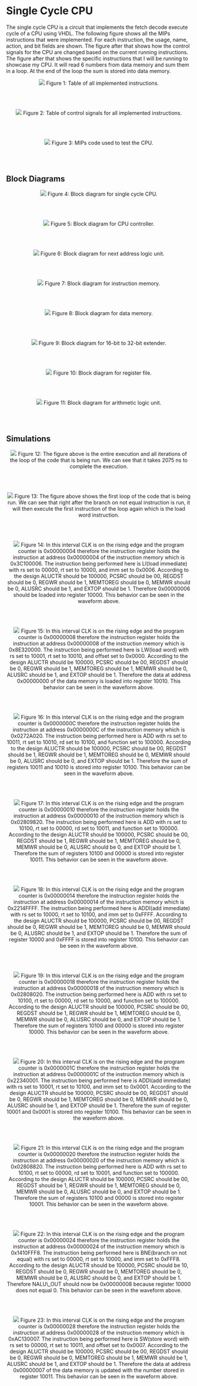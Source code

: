# Single Cycle CPU

The single cycle CPU is a circuit that implements the fetch decode execute cycle of a CPU using VHDL. The following figure shows all the MIPs instructions that were implemented. For each instruction, the usage, name, action, and bit fields are shown. The figure after that shows how the control signals for the CPU are changed based on the current running instructions. The figure after that shows the specific instructions that I will be running to showcase my CPU. It will read 6 numbers from data memory and sum them in a loop. At the end of the loop the sum is stored into data memory.

<p align="center">
	<img src="./pictures/opcode_instructions.PNG" />
	Figure 1: Table of all implemented instructions.
</p>
<br/><br/>

<p align="center">
	<img src="./pictures/opcode_control_signals.PNG" />
	Figure 2: Table of control signals for all implemented instructions.
</p>
<br/><br/>

<p align="center">
	<img src="./pictures/opcode_instructions.PNG" />
	Figure 3: MIPs code used to test the CPU.
</p>
<br/><br/>

## Block Diagrams

<p align="center">
	<img src="./pictures/block_diagram_cpu.PNG" />
	Figure 4: Block diagram for single cycle CPU.
</p>
<br/><br/>

<p align="center">
	<img src="./pictures/block_diagram_controller.PNG" />
	Figure 5: Block diagram for CPU controller.
</p>
<br/><br/>

<p align="center">
	<img src="./pictures/block_diagram_nalu.PNG" />
	Figure 6: Block diagram for next address logic unit.
</p>
<br/><br/>

<p align="center">
	<img src="./pictures/block_diagram_instruction_memory.PNG" />
	Figure 7: Block diagram for instruction memory.
</p>
<br/><br/>

<p align="center">
	<img src="./pictures/block_diagram_data_memory.PNG" />
	Figure 8: Block diagram for data memory.
</p>
<br/><br/>

<p align="center">
	<img src="./pictures/block_diagram_extender.PNG" />
	Figure 9: Block diagram for 16-bit to 32-bit extender.
</p>
<br/><br/>

<p align="center">
	<img src="./pictures/block_diagram_register_file.PNG" />
	Figure 10: Block diagram for register file.
</p>
<br/><br/>

<p align="center">
	<img src="./pictures/block_diagram_alu.PNG" />
	Figure 11: Block diagram for arithmetic logic unit.
</p>
<br/><br/>

## Simulations

<p align="center">
	<img src="./pictures/sim0.PNG" />
	Figure 12: The figure above is the entire execution and all iterations of the loop of the code that is being run. We can see that it takes 2075 ns to complete the execution.
</p>
<br/><br/>

<p align="center">
	<img src="./pictures/sim1.PNG" />
	Figure 13: The figure above shows the first loop of the code that is being run. We can see that right after the branch on not equal instruction is run, it will then execute the first instruction of the loop again which is the load word instruction.
</p>
<br/><br/>

<p align="center">
	<img src="./pictures/sim2.PNG" />
	Figure 14: In this interval CLK is on the rising edge and the program counter is 0x00000004 therefore the instruction register holds the instruction at address 0x00000004 of the instruction memory which is 0x3C100006. The instruction being performed here is LI(load immediate) with rs set to 00000, rt set to 10000, and imm set to 0x0006. According to the design ALUCTR should be 100000, PCSRC should be 00, REGDST should be 0, REGWR should be 1, MEMTOREG should be 0, MEMWR should be 0, ALUSRC should be 1, and EXTOP should be 1. Therefore 0x00000006 should be loaded into register 10000. This behavior can be seen in the waveform above.
</p>
<br/><br/>

<p align="center">
	<img src="./pictures/sim3.PNG" />
	Figure 15: In this interval CLK is on the rising edge and the program counter is 0x00000008 therefore the instruction register holds the instruction at address 0x00000008 of the instruction memory which is 0x8E320000. The instruction being performed here is LW(load word) with rs set to 10001, rt set to 10010, and offset set to 0x0000. According to the design ALUCTR should be 100000, PCSRC should be 00, REGDST should be 0, REGWR should be 1, MEMTOREG should be 1, MEMWR should be 0, ALUSRC should be 1, and EXTOP should be 1. Therefore the data at address 0x00000000 of the data memory is loaded into register 10010. This behavior can be seen in the waveform above.
</p>
<br/><br/>

<p align="center">
	<img src="./pictures/sim4.PNG" />
	Figure 16: In this interval CLK is on the rising edge and the program counter is 0x0000000C therefore the instruction register holds the instruction at address 0x0000000C of the instruction memory which is 0x0272A020. The instruction being performed here is ADD with rs set to 10011, rt set to 10010, rd set to 10100, and function set to 100000. According to the design ALUCTR should be 100000, PCSRC should be 00, REGDST should be 1, REGWR should be 1, MEMTOREG should be 0, MEMWR should be 0, ALUSRC should be 0, and EXTOP should be 1. Therefore the sum of registers 10011 and 10010 is stored into register 10100. This behavior can be seen in the waveform above.
</p>
<br/><br/>

<p align="center">
	<img src="./pictures/sim5.PNG" />
	Figure 17: In this interval CLK is on the rising edge and the program counter is 0x00000010 therefore the instruction register holds the instruction at address 0x00000010 of the instruction memory which is 0x02809820. The instruction being performed here is ADD with rs set to 10100, rt set to 00000, rd set to 10011, and function set to 100000. According to the design ALUCTR should be 100000, PCSRC should be 00, REGDST should be 1, REGWR should be 1, MEMTOREG should be 0, MEMWR should be 0, ALUSRC should be 0, and EXTOP should be 1. Therefore the sum of registers 10100 and 00000 is stored into register 10011. This behavior can be seen in the waveform above.
</p>
<br/><br/>

<p align="center">
	<img src="./pictures/sim6.PNG" />
	Figure 18: In this interval CLK is on the rising edge and the program counter is 0x00000014 therefore the instruction register holds the instruction at address 0x00000014 of the instruction memory which is 0x2214FFFF. The instruction being performed here is ADDI(add immediate) with rs set to 10000, rt set to 10100, and imm set to 0xFFFF. According to the design ALUCTR should be 100000, PCSRC should be 00, REGDST should be 0, REGWR should be 1, MEMTOREG should be 0, MEMWR should be 0, ALUSRC should be 1, and EXTOP should be 1. Therefore the sum of register 10000 and 0xFFFF is stored into register 10100. This behavior can be seen in the waveform above.
</p>
<br/><br/>

<p align="center">
	<img src="./pictures/sim7.PNG" />
	Figure 19: In this interval CLK is on the rising edge and the program counter is 0x00000018 therefore the instruction register holds the instruction at address 0x00000018 of the instruction memory which is 0x02808020. The instruction being performed here is ADD with rs set to 10100, rt set to 00000, rd set to 10000, and function set to 100000. According to the design ALUCTR should be 100000, PCSRC should be 00, REGDST should be 1, REGWR should be 1, MEMTOREG should be 0, MEMWR should be 0, ALUSRC should be 0, and EXTOP should be 1. Therefore the sum of registers 10100 and 00000 is stored into register 10000. This behavior can be seen in the waveform above.
</p>
<br/><br/>

<p align="center">
	<img src="./pictures/sim8.PNG" />
	Figure 20: In this interval CLK is on the rising edge and the program counter is 0x0000001C therefore the instruction register holds the instruction at address 0x0000001C of the instruction memory which is 0x22340001. The instruction being performed here is ADDI(add immediate) with rs set to 10001, rt set to 10100, and imm set to 0x0001. According to the design ALUCTR should be 100000, PCSRC should be 00, REGDST should be 0, REGWR should be 1, MEMTOREG should be 0, MEMWR should be 0, ALUSRC should be 1, and EXTOP should be 1. Therefore the sum of register 10001 and 0x0001 is stored into register 10100. This behavior can be seen in the waveform above.
</p>
<br/><br/>

<p align="center">
	<img src="./pictures/sim9.PNG" />
	Figure 21: In this interval CLK is on the rising edge and the program counter is 0x00000020 therefore the instruction register holds the instruction at address 0x00000020 of the instruction memory which is 0x02808820. The instruction being performed here is ADD with rs set to 10100, rt set to 00000, rd set to 10001, and function set to 100000. According to the design ALUCTR should be 100000, PCSRC should be 00, REGDST should be 1, REGWR should be 1, MEMTOREG should be 0, MEMWR should be 0, ALUSRC should be 0, and EXTOP should be 1. Therefore the sum of registers 10100 and 00000 is stored into register 10001. This behavior can be seen in the waveform above.
</p>
<br/><br/>

<p align="center">
	<img src="./pictures/sim10.PNG" />
	Figure 22: In this interval CLK is on the rising edge and the program counter is 0x00000024 therefore the instruction register holds the instruction at address 0x00000024 of the instruction memory which is 0x1410FFF8. The instruction being performed here is BNE(branch on not equal) with rs set to 00000, rt set to 10000, and imm set to 0xFFF8. According to the design ALUCTR should be 100000, PCSRC should be 10, REGDST should be 0, REGWR should be 0, MEMTOREG should be 0, MEMWR should be 0, ALUSRC should be 0, and EXTOP should be 1. Therefore NALU\_OUT should now be 0x00000008 because register 10000 does not equal 0. This behavior can be seen in the waveform above.
</p>
<br/><br/>

<p align="center">
	<img src="./pictures/sim11.PNG" />
	Figure 23: In this interval CLK is on the rising edge and the program counter is 0x00000028 therefore the instruction register holds the instruction at address 0x00000028 of the instruction memory which is 0xAC130007. The instruction being performed here is SW(store word) with rs set to 00000, rt set to 10011, and offset set to 0x0007. According to the design ALUCTR should be 100000, PCSRC should be 00, REGDST should be 0, REGWR should be 0, MEMTOREG should be 1, MEMWR should be 1, ALUSRC should be 1, and EXTOP should be 1. Therefore the data at address 0x00000007 of the data memory is updated with the number stored in register 10011. This behavior can be seen in the waveform above.
</p>
<br/><br/>
